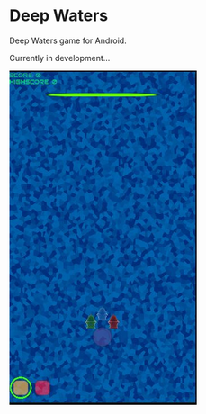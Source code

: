 # Deep Waters

Deep Waters game for Android.

Currently in development...

<img src="Capture.JPG" alt="Alt text" title="Optional title">

